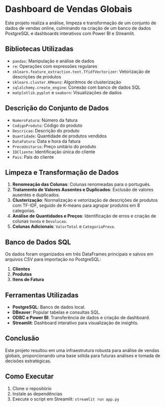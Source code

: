 # Dashboard de Vendas Globais

Este projeto realiza a análise, limpeza e transformação de um conjunto de dados de vendas online, culminando na criação de um banco de dados PostgreSQL e dashboards interativos com Power BI e Streamlit.

## Bibliotecas Utilizadas

- `pandas`: Manipulação e análise de dados
- `re`: Operações com expressões regulares
- `sklearn.feature_extraction.text.TfidfVectorizer`: Vetorização de descrições de produtos
- `sklearn.cluster.KMeans`: Algoritmos de clusterização
- `sqlalchemy.create_engine`: Conexão com banco de dados SQL
- `matplotlib.pyplot` e `seaborn`: Visualizações de dados

## Descrição do Conjunto de Dados

- `NumeroFatura`: Número da fatura
- `CodigoProduto`: Código do produto
- `Descricao`: Descrição do produto
- `Quantidade`: Quantidade de produtos vendidos
- `DataFatura`: Data e hora da fatura
- `PrecoUnitario`: Preço unitário do produto
- `IDCliente`: Identificação única do cliente
- `Pais`: País do cliente

## Limpeza e Transformação de Dados

1. **Renomeação das Colunas**: Colunas renomeadas para o português.
2. **Tratamento de Valores Ausentes e Duplicados**: Exclusão de valores ausentes e duplicados.
3. **Clusterização**: Normalização e vetorização de descrições de produtos com TF-IDF, seguido de K-means para agrupar produtos em 8 categorias.
4. **Análise de Quantidades e Preços**: Identificação de erros e criação de colunas `Venda` e `Devolucao`.
5. **Colunas Adicionais**: `ValorTotal` e `CategoriaPreco`.

## Banco de Dados SQL

Os dados foram organizados em três DataFrames principais e salvos em arquivos CSV para importação no PostgreSQL:
1. **Clientes**
2. **Produtos**
3. **Itens de Fatura**

## Ferramentas Utilizadas

- **PostgreSQL**: Banco de dados local.
- **DBeaver**: Popular tabelas e consultas SQL.
- **ODBC e Power BI**: Transferência de dados e criação de dashboard.
- **Streamlit**: Dashboard interativo para visualização de insights.

## Conclusão

Este projeto resultou em uma infraestrutura robusta para análise de vendas globais, proporcionando uma base sólida para futuras análises e tomada de decisões estratégicas.

## Como Executar

1. Clone o repositório
2. Instale as dependências
3. Execute o script em Streamlit: `streamlit run app.py`


